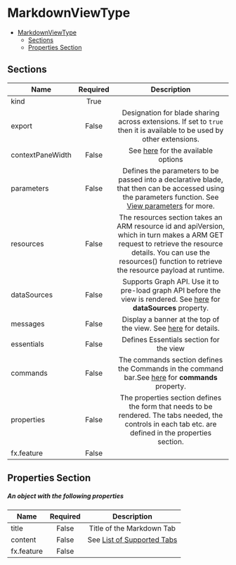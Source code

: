 <a name="markdownviewtype"></a>
# MarkdownViewType
* [MarkdownViewType](#markdownviewtype)
    * [Sections](#markdownviewtype-sections)
    * [Properties Section](#markdownviewtype-properties-section)

<a name="markdownviewtype-sections"></a>
## Sections
| Name | Required | Description
| ---|:--:|:--:|
|kind|True|
|export|False|Designation for blade sharing across extensions. If set to `true` then it is available to be used by other extensions.
|contextPaneWidth|False|See [here](dx-enum-contextPaneWidth.md ) for the available options
|parameters|False|Defines the parameters to be passed into a declarative blade, that then can be accessed using the parameters function. See [View parameters](dx-viewTypeParameters.md) for more.
|resources|False|The resources section takes an ARM resource id and apiVersion, which in turn makes a ARM GET request to retrieve the resource details. You can use the resources() function to retrieve the resource payload at runtime.
|dataSources|False|Supports Graph API. Use it to pre-load graph API before the view is rendered. See [here](dx-viewTypeDataSources.md) for **dataSources** property.
|messages|False|Display a banner at the top of the view. See [here](dx-viewTypeMessages.md) for details.
|essentials|False|Defines Essentials section for the view
|commands|False|The commands section defines the Commands in the command bar.See [here](dx-viewTypeCommands.md) for **commands** property.
|properties|False|The properties section defines the form that needs to be rendered. The tabs needed, the controls in each tab etc. are defined in the properties section.
|fx.feature|False|
<a name="markdownviewtype-properties-section"></a>
## Properties Section
<a name="markdownviewtype-properties-section-an-object-with-the-following-properties"></a>
##### An object with the following properties
| Name | Required | Description
| ---|:--:|:--:|
|title|False|Title of the Markdown Tab
|content|False|See [List of Supported Tabs](#list-of-supported-tabs)
|fx.feature|False|

